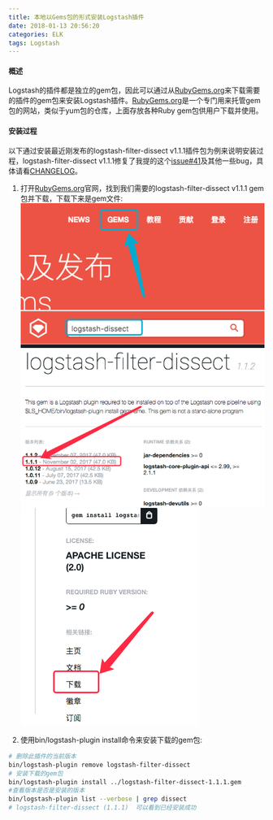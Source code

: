 ```yaml
---
title: 本地以Gems包的形式安装Logstash插件
date: 2018-01-13 20:56:20
categories: ELK
tags: Logstash
---
```


#### 概述
Logstash的插件都是独立的gem包，因此可以通过从[RubyGems.org](https://rubygems.org/)来下载需要的插件的gem包来安装Logstash插件。[RubyGems.org](https://rubygems.org/)是一个专门用来托管gem包的网站，类似于yum包的仓库，上面存放各种Ruby gem包供用户下载并使用。
#### 安装过程
 以下通过安装最近刚发布的logstash-filter-dissect v1.1.1插件包为例来说明安装过程，logstash-filter-dissect v1.1.1修复了我提的这个[issue#41](https://github.com/logstash-plugins/logstash-filter-dissect/issues/41)及其他一些bug，具体请看[CHANGELOG](https://github.com/logstash-plugins/logstash-filter-dissect/blob/v1.1.1/CHANGELOG.md)。
 1. 打开[RubyGems.org](https://rubygems.org/)官网，找到我们需要的logstash-filter-dissect v1.1.1 gem包并下载，下载下来是gem文件:
![](/images/gem-org1.png)
![](/images/gem-org2.png)
![](/images/gem-org3.png)

 2. 使用bin/logstash-plugin install命令来安装下载的gem包:
```bash
# 删除此插件的当前版本
bin/logstash-plugin remove logstash-filter-dissect
# 安装下载的gem包
bin/logstash-plugin install ../logstash-filter-dissect-1.1.1.gem
#查看版本是否是安装的版本
bin/logstash-plugin list --verbose | grep dissect
# logstash-filter-dissect (1.1.1)  可以看到已经安装成功
```
